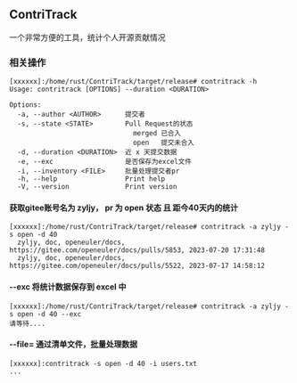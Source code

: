 ## ContriTrack
一个非常方便的工具，统计个人开源贡献情况

### 相关操作
``` shell
[xxxxxx]:/home/rust/ContriTrack/target/release# contritrack -h
Usage: contritrack [OPTIONS] --duration <DURATION>

Options:
  -a, --author <AUTHOR>      提交者
  -s, --state <STATE>        Pull Request的状态
                               merged 已合入
                               open   提交未合入
  -d, --duration <DURATION>  近 x 天提交数据
  -e, --exc                  是否保存为excel文件
  -i, --inventory <FILE>     批量处理提交者pr
  -h, --help                 Print help
  -V, --version              Print version

```


#### 获取gitee账号名为 zyljy， pr 为 open 状态 且 距今40天内的统计
```shell
[xxxxxx]:/home/rust/ContriTrack/target/release# contritrack -a zyljy -s open -d 40 
  zyljy, doc, openeuler/docs, https://gitee.com/openeuler/docs/pulls/5853, 2023-07-20 17:31:48
  zyljy, doc, openeuler/docs, https://gitee.com/openeuler/docs/pulls/5522, 2023-07-17 14:58:12
```

#### --exc 将统计数据保存到 excel 中
```shell
[xxxxxx]:/home/rust/ContriTrack/target/release# contritrack -a zyljy -s open -d 40 --exc
请等待....
```

#### --file=<path> 通过清单文件，批量处理数据
```shell
[xxxxxx]:contritrack -s open -d 40 -i users.txt
...
```
